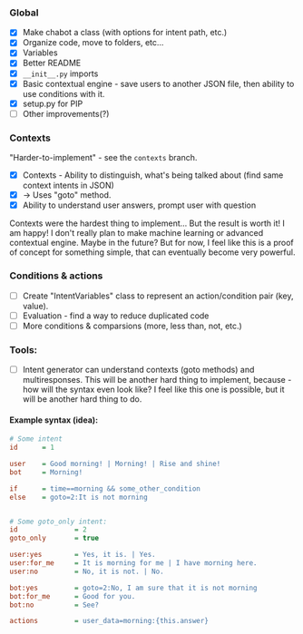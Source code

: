 ### Global
- [x] Make chabot a class (with options for intent path, etc.)
- [x] Organize code, move to folders, etc...
- [x] Variables
- [x] Better README
- [x] `__init__.py` imports
- [x] Basic contextual engine - save users to another JSON file, then ability to use conditions with it.
- [x] setup.py for PIP
- [ ] Other improvements(?)

### Contexts
"Harder-to-implement" - see the `contexts` branch.
- [x] Contexts - Ability to distinguish, what's being talked about (find same context intents in JSON)
- [x] -> Uses "goto" method.
- [x] Ability to understand user answers, prompt user with question

Contexts were the hardest thing to implement... But the result is worth it! I am happy!
I don't really plan to make machine learning or advanced contextual engine. Maybe in the future? But for now,
I feel like this is a proof of concept for something simple, that can eventually become very powerful.

### Conditions & actions
- [ ] Create "IntentVariables" class to represent an action/condition pair (key, value).
- [ ] Evaluation - find a way to reduce duplicated code
- [ ] More conditions & comparsions (more, less than, not, etc.)

### Tools:
- [ ] Intent generator can understand contexts (goto methods) and multiresponses. This will be another hard thing to implement, because - how will the syntax even look like? I feel like this one is possible, but it will be another hard thing to do.


#### Example syntax (idea):

```ini
# Some intent
id      = 1

user    = Good morning! | Morning! | Rise and shine!
bot     = Morning!

if      = time==morning && some_other_condition
else    = goto=2:It is not morning


# Some goto_only intent:
id              = 2
goto_only       = true

user:yes        = Yes, it is. | Yes.
user:for_me     = It is morning for me | I have morning here.
user:no         = No, it is not. | No.

bot:yes         = goto=2:No, I am sure that it is not morning
bot:for_me      = Good for you.
bot:no          = See?

actions         = user_data=morning:{this.answer}
```

